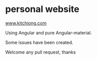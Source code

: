 # personal website
www.kitchiong.com

Using Angular and pure Angular-material.

Some issues have been created.

Welcome any pull request, thanks
